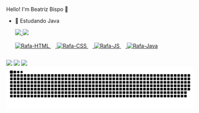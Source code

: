 Hello! I'm Beatriz Bispo 👋
- 🌱 Estudando Java

  <div>
    <a href="https://github.com/bibispo">
    <img height="170cm" src="https://github-readme-stats.vercel.app/api?username=bibispo&show_icons=true&theme=dracula&include_all_commits=true&count_private=true"/>
    <img height="170cm" src="https://github-readme-stats.vercel.app/api/top-langs/?username=bibispo&layout=compact&langs_count=16&theme=dracula"/>
  </div>

  <div style="display: inline_block"><br>
   <img alingn="center" alt="Rafa-HTML" height="30" width="40" src="https://skillicons.dev/icons?i=html" height="40" alt="html5 logo"  />
   <img width="12" />
   <img aling="center" alt="Rafa-CSS" height="30" width="40" src="https://skillicons.dev/icons?i=css" height="40" alt="css3 logo"  />
   <img width="12" />
   <img aling="center" alt="Rafa-JS" height="30" width="40" src="https://skillicons.dev/icons?i=js" height="40" alt="javascript logo"  />
   <img width="12" />
   <img aling="center" alt="Rafa-Java" height="30" width="40" src="https://skillicons.dev/icons?i=java" height="40" alt="java logo"  />
</div>

##

<div>
  <a href="https://instagram.com/bibispo_" target="_blank"><img src="https://img.shields.io/badge/-Instagram-%23E4405F?style=for-the-badge&logo=instagram&logoColor=white" target="_blank"></a>
  <a href="mailto:beatrizbispo006.tech"><img src="https://img.shields.io/badge/-Gmail-%23333?style=for-the-badge&logo=gmail&logoColor=white" target="_blank"></a>
  <a href="https://www.linkedin.com/in/beatriz-bispo-7a5582325" target="_blank"><img src="https://img.shields.io/badge/-LinkedIn-%230077B5?style=for-the-badge&logo=linkedin&logoColor=white" target="_blank"></a>

  
<picture align="center">
  <source media="(prefers-color-scheme: dark)" srcset="https://raw.githubusercontent.com/bibispo/bibispo/output/github-contribution-grid-snake-dark.svg">
  <source media="(prefers-color-scheme: light)" srcset="https://raw.githubusercontent.com/bibispo/bibispo/output/github-contribution-grid-snake-dark.svg">
  <img align="center" alt="github contribution grid snake animation" src="https://raw.githubusercontent.com/bibispo/bibispo/output/github-contribution-grid-snake.svg">
</picture>
  
